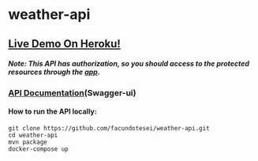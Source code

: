 # weather-api
## **[Live Demo On Heroku!](https://challenge-weather-api.herokuapp.com/)** 

##### Note: This API has authorization, so you should access to the protected resources through the [app](https://github.com/facundotesei/weather-app). 

### **[API Documentation](https://challenge-weather-api.herokuapp.com/swagger-ui.html)**(Swagger-ui)

#### **How to run the API locally:** <br/>
```
git clone https://github.com/facundotesei/weather-api.git
cd weather-api
mvn package
docker-compose up
```
